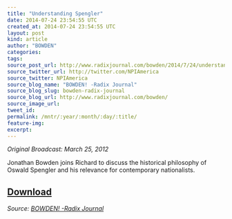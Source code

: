 ```yaml
---
title: "Understanding Spengler"
date: 2014-07-24 23:54:55 UTC
created_at: 2014-07-24 23:54:55 UTC
layout: post
kind: article
author: "BOWDEN"
categories: 
tags: 
source_post_url: http://www.radixjournal.com/bowden/2014/7/24/understanding-spengler
source_twitter_url: http://twitter.com/NPIAmerica
source_twitter: NPIAmerica
source_blog_name: "BOWDEN! -Radix Journal"
source_blog_slug: bowden-radix-journal
source_blog_url: http://www.radixjournal.com/bowden/
source_image_url: 
tweet_id:
permalink: /mntr/:year/:month/:day/:title/
feature-img: 
excerpt:
---
```

<p><em>Original Broadcast: March 25, 2012</em></p>

<p>Jonathan Bowden joins Richard to discuss the historical philosophy of Oswald Spengler and his relevance for contemporary nationalists.</p>



<h2><a href="https://soundcloud.com/radixjournal/understanding-spengler">Download</a></h2><div class="">
    <i>Source: <a href="http://www.radixjournal.com/bowden/">BOWDEN! -Radix Journal</a></i>
</div>
